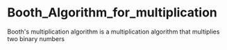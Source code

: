# Booth_Algorithm_for_multiplication
Booth's multiplication algorithm is a multiplication algorithm that multiplies two binary numbers 
